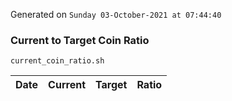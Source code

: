 Generated on `Sunday 03-October-2021 at 07:44:40`

### Current to Target Coin Ratio
`current_coin_ratio.sh`

Date|Current|Target|Ratio
---|---|---|---
